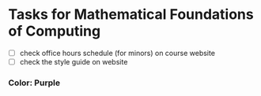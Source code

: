 # Tasks for Mathematical Foundations of Computing

- [ ] check office hours schedule (for minors) on course website
- [ ] check the style guide on website
 
### Color: Purple